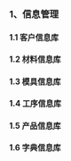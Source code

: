 ### 1、信息管理

#### 1.1 客户信息库

#### 1.2 材料信息库

#### 1.3 模具信息库

#### 1.4 工序信息库

#### 1.5 产品信息库

#### 1.6 字典信息库
